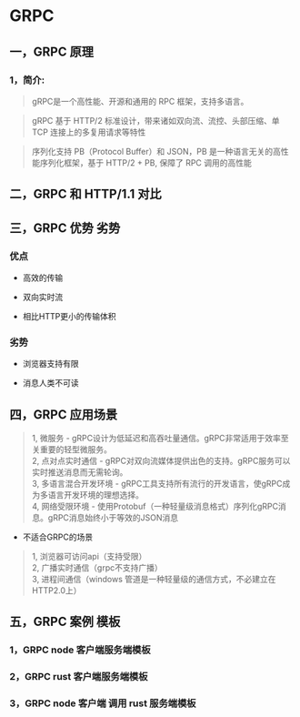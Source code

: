 # GRPC

## 一，GRPC 原理

### 1，简介:

> gRPC是一个高性能、开源和通用的 RPC 框架，支持多语言。

> gRPC 基于 HTTP/2 标准设计，带来诸如双向流、流控、头部压缩、单 TCP 连接上的多复用请求等特性

> 序列化支持 PB（Protocol Buffer）和 JSON，PB 是一种语言无关的高性能序列化框架，基于 HTTP/2 + PB, 保障了 RPC 调用的高性能

## 二，GRPC 和 HTTP/1.1 对比


## 三，GRPC 优势 劣势

### 优点
- 高效的传输

- 双向实时流

- 相比HTTP更小的传输体积

### 劣势

- 浏览器支持有限
  
- 消息人类不可读

## 四，GRPC 应用场景

> 1, 微服务 - gRPC设计为低延迟和高吞吐量通信。gRPC非常适用于效率至关重要的轻型微服务。  
> 2, 点对点实时通信 - gRPC对双向流媒体提供出色的支持。gRPC服务可以实时推送消息而无需轮询。  
> 3, 多语言混合开发环境 - gRPC工具支持所有流行的开发语言，使gRPC成为多语言开发环境的理想选择。  
> 4, 网络受限环境 - 使用Protobuf（一种轻量级消息格式）序列化gRPC消息。gRPC消息始终小于等效的JSON消息
- 不适合GRPC的场景
  
> 1, 浏览器可访问api（支持受限）  
> 2, 广播实时通信（grpc不支持广播）  
> 3, 进程间通信（windows 管道是一种轻量级的通信方式，不必建立在HTTP2.0上）


## 五，GRPC 案例 模板

### 1，GRPC node 客户端服务端模板


### 2，GRPC rust 客户端服务端模板


### 3，GRPC node 客户端 调用 rust 服务端模板